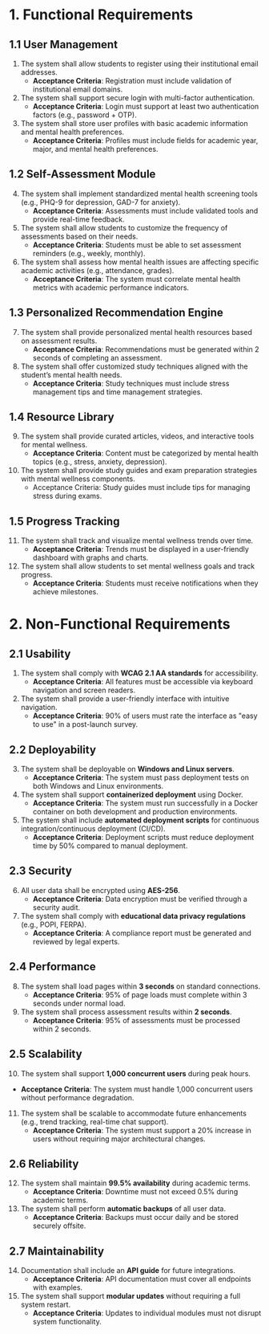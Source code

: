 # 1. Functional Requirements

## 1.1 User Management
1.  The system shall allow students to register using their institutional email addresses.
     - **Acceptance Criteria**: Registration must include validation of institutional email domains.
2. The system shall support secure login with multi-factor authentication.
     - **Acceptance Criteria**: Login must support at least two authentication factors (e.g., password + OTP).
3. The system shall store user profiles with basic academic information and mental health preferences.
     - **Acceptance Criteria**: Profiles must include fields for academic year, major, and mental health preferences.

## 1.2 Self-Assessment Module
4. The system shall implement standardized mental health screening tools (e.g., PHQ-9 for depression, GAD-7 for anxiety).
   - **Acceptance Criteria**: Assessments must include validated tools and provide real-time feedback.
5. The system shall allow students to customize the frequency of assessments based on their needs.
   - **Acceptance Criteria**: Students must be able to set assessment reminders (e.g., weekly, monthly).
6. The system shall assess how mental health issues are affecting specific academic activities (e.g., attendance, grades).
    - **Acceptance Criteria**: The system must correlate mental health metrics with academic performance indicators.

## 1.3 Personalized Recommendation Engine
7. The system shall provide personalized mental health resources based on assessment results.
   - **Acceptance Criteria**: Recommendations must be generated within 2 seconds of completing an assessment.
8. The system shall offer customized study techniques aligned with the student’s mental health needs.
   - **Acceptance Criteria**: Study techniques must include stress management tips and time management strategies.
## 1.4 Resource Library
9. The system shall provide curated articles, videos, and interactive tools for mental wellness.
    - **Acceptance Criteria**: Content must be categorized by mental health topics (e.g., stress, anxiety, depression).
10. The system shall provide study guides and exam preparation strategies with mental wellness components.
     - Acceptance Criteria: Study guides must include tips for managing stress during exams.
## 1.5 Progress Tracking
11. The system shall track and visualize mental wellness trends over time.
     - **Acceptance Criteria**: Trends must be displayed in a user-friendly dashboard with graphs and charts.
12. The system shall allow students to set mental wellness goals and track progress.
    - **Acceptance Criteria**: Students must receive notifications when they achieve milestones.

# 2. Non-Functional Requirements

## 2.1 Usability
1. The system shall comply with **WCAG 2.1 AA standards** for accessibility.
   - **Acceptance Criteria**: All features must be accessible via keyboard navigation and screen readers.
2. The system shall provide a user-friendly interface with intuitive navigation.
   - **Acceptance Criteria**: 90% of users must rate the interface as "easy to use" in a post-launch survey.
## 2.2 Deployability
3. The system shall be deployable on **Windows and Linux servers**.
    - **Acceptance Criteria**: The system must pass deployment tests on both Windows and Linux environments.
4. The system shall support **containerized deployment** using Docker.
    - **Acceptance Criteria**: The system must run successfully in a Docker container on both development and production environments.
5. The system shall include **automated deployment scripts** for continuous integration/continuous deployment (CI/CD).
    - **Acceptance Criteria**: Deployment scripts must reduce deployment time by 50% compared to manual deployment.
## 2.3 Security
6. All user data shall be encrypted using **AES-256**.
   - **Acceptance Criteria**: Data encryption must be verified through a security audit.
7. The system shall comply with **educational data privacy regulations** (e.g., POPI, FERPA).
   - **Acceptance Criteria**: A compliance report must be generated and reviewed by legal experts.

## 2.4 Performance
8. The system shall load pages within **3 seconds** on standard connections.
   - **Acceptance Criteria**: 95% of page loads must complete within 3 seconds under normal load.
9. The system shall process assessment results within **2 seconds**.
   - **Acceptance Criteria**: 95% of assessments must be processed within 2 seconds.

## 2.5 Scalability
10. The system shall support **1,000 concurrent users** during peak hours.
   - **Acceptance Criteria**: The system must handle 1,000 concurrent users without performance degradation.
11. The system shall be scalable to accommodate future enhancements (e.g., trend tracking, real-time chat support).
     - **Acceptance Criteria**: The system must support a 20% increase in users without requiring major architectural changes.

## 2.6 Reliability
12. The system shall maintain **99.5% availability** during academic terms.
    - **Acceptance Criteria**: Downtime must not exceed 0.5% during academic terms.
13. The system shall perform **automatic backups** of all user data.
    - **Acceptance Criteria**: Backups must occur daily and be stored securely offsite.

## 2.7 Maintainability
14. Documentation shall include an **API guide** for future integrations.
    - **Acceptance Criteria**: API documentation must cover all endpoints with examples.
15. The system shall support **modular updates** without requiring a full system restart.
    - **Acceptance Criteria**: Updates to individual modules must not disrupt system functionality.


